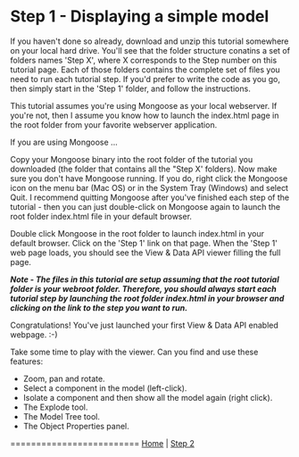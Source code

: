<a name="Step1"></a>
# Step 1 - Displaying a simple model

If you haven't done so already, download and unzip this tutorial somewhere on your local hard drive. You'll see that the folder structure conatins a set of folders names 'Step X', where X corresponds to the Step number on this tutorial page. Each of those folders contains the complete set of files you need to run each tutorial step. If you'd prefer to write the code as you go, then simply start in the 'Step 1' folder, and follow the instructions.

This tutorial assumes you're using Mongoose as your local webserver. If you're not, then I assume you know how to launch the index.html page in the root folder from your favorite webserver application.

If you are using Mongoose ...

Copy your Mongoose binary into the root folder of the tutorial you downloaded (the folder that contains all the "Step X' folders). Now make sure you don't have Mongoose running. If you do, right click the Mongoose icon on the menu bar (Mac OS) or in the System Tray (Windows) and select Quit. I recommend quitting Mongoose after you've finished each step of the tutorial - then you can just double-click on Mongoose again to launch the root folder index.html file in your default browser.

Double click Mongoose in the root folder to launch index.html in your default browser. Click on the 'Step 1' link on that page. When the 'Step 1' web page loads, you should see the View & Data API viewer filling the full page. 

***Note - The files in this tutorial are setup assuming that the root tutorial folder is your webroot folder. Therefore, you should always start each tutorial step by launching the root folder index.html in your browser and clicking on the link to the step you want to run.***

Congratulations! You've just launched your first View & Data API enabled webpage. :-)

Take some time to play with the viewer. Can you find and use these features:

* Zoom, pan and rotate.
* Select a component in the model (left-click).
* Isolate a component and then show all the model again (right click).
* The Explode tool.
* The Model Tree tool.
* The Object Properties panel.













=========================
[Home](README.md) | [Step 2](step-2.md)
